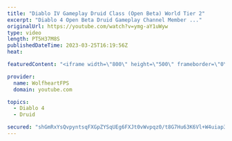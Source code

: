 ```yaml
---
title: "Diablo IV Gameplay Druid Class (Open Beta) World Tier 2"
excerpt: "Diablo 4 Open Beta Druid Gameplay Channel Member ..."
originalUrl: https://youtube.com/watch?v=ymg-aY1uWyw
type: video
length: PT5H37M8S
publishedDateTime: 2023-03-25T16:19:56Z
heat: 

featuredContent: "<iframe width=\"800\" height=\"500\" frameborder=\"0\" src=\"https://www.youtube.com/embed/ymg-aY1uWyw\" allow=\"accelerometer; autoplay; encrypted-media; gyroscope; picture-in-picture\" allowfullscreen></iframe>"

provider:
  name: WolfheartFPS
  domain: youtube.com

topics:
  - Diablo 4
  - Druid

secured: "shGmRxYsQvpyntsqFXGpZYSqUEg6FXJt0vWvpqz0/t8G7Hu63K6Vl+W4uiap38whKpY0rH111a9iOHelW5345TKicphsh0Fwi1wnujNE8iQrkZA1cIiy1qSuJlWNJd7GKSu/rnk0vujf3Kt6aA2BxpOnAnYfY+ghziUHA8Ookj2531nF565Lh0njK1K9PyeX5rCM4B4gD4L+s7O5FLkc82uNUePh884K+NyEBm+VDn8LZyjfnmvV9YZi/+ObyDjWrEP+nHWEN1wBBEsDDe0BKdYKtiRXfFTMcDp+mQuo8s8uQ9lJdA8yBXBXb66ON26DDabJ4wBwj9SB0eRCCPo2DtycLZX9ZZWnCVwMxiy6uZWDX8d18edhpWGqh7p5Twn8HY1WSHkVhepWan9+fGuWLoYHuhOnJHoq+gAA0j1K1zI=;iU/sxNv9wIxuNWFJEBFDDg=="
---
```


